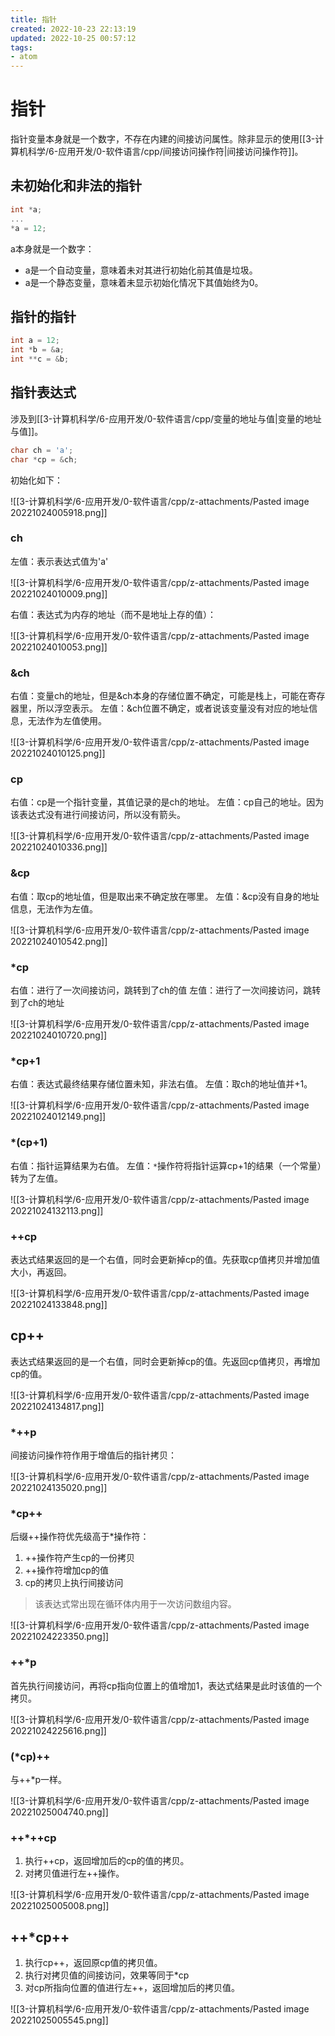 ```yaml
---
title: 指针
created: 2022-10-23 22:13:19
updated: 2022-10-25 00:57:12
tags: 
- atom
---
```


# 指针

指针变量本身就是一个数字，不存在内建的间接访问属性。除非显示的使用[[3-计算机科学/6-应用开发/0-软件语言/cpp/间接访问操作符|间接访问操作符]]。

## 未初始化和非法的指针

```c
int *a;
...
*a = 12;
```

a本身就是一个数字：
- a是一个自动变量，意味着未对其进行初始化前其值是垃圾。
- a是一个静态变量，意味着未显示初始化情况下其值始终为0。

## 指针的指针

```c
int a = 12;
int *b = &a;
int **c = &b;
```

## 指针表达式

涉及到[[3-计算机科学/6-应用开发/0-软件语言/cpp/变量的地址与值|变量的地址与值]]。

```c
char ch = 'a';
char *cp = &ch;
```

初始化如下：

![[3-计算机科学/6-应用开发/0-软件语言/cpp/z-attachments/Pasted image 20221024005918.png]]

### ch

左值：表示表达式值为'a'

![[3-计算机科学/6-应用开发/0-软件语言/cpp/z-attachments/Pasted image 20221024010009.png]]

右值：表达式为内存的地址（而不是地址上存的值）：

![[3-计算机科学/6-应用开发/0-软件语言/cpp/z-attachments/Pasted image 20221024010053.png]]

### &ch

右值：变量ch的地址，但是&ch本身的存储位置不确定，可能是栈上，可能在寄存器里，所以浮空表示。
左值：&ch位置不确定，或者说该变量没有对应的地址信息，无法作为左值使用。

![[3-计算机科学/6-应用开发/0-软件语言/cpp/z-attachments/Pasted image 20221024010125.png]]

### cp

右值：cp是一个指针变量，其值记录的是ch的地址。
左值：cp自己的地址。因为该表达式没有进行间接访问，所以没有箭头。

![[3-计算机科学/6-应用开发/0-软件语言/cpp/z-attachments/Pasted image 20221024010336.png]]

### &cp

右值：取cp的地址值，但是取出来不确定放在哪里。
左值：&cp没有自身的地址信息，无法作为左值。

![[3-计算机科学/6-应用开发/0-软件语言/cpp/z-attachments/Pasted image 20221024010542.png]]

### \*cp

右值：进行了一次间接访问，跳转到了ch的值
左值：进行了一次间接访问，跳转到了ch的地址

![[3-计算机科学/6-应用开发/0-软件语言/cpp/z-attachments/Pasted image 20221024010720.png]]

### \*cp+1

右值：表达式最终结果存储位置未知，非法右值。
左值：取ch的地址值并+1。

![[3-计算机科学/6-应用开发/0-软件语言/cpp/z-attachments/Pasted image 20221024012149.png]]

### \*(cp+1)

右值：指针运算结果为右值。
左值：`*`操作符将指针运算cp+1的结果（一个常量）转为了左值。

![[3-计算机科学/6-应用开发/0-软件语言/cpp/z-attachments/Pasted image 20221024132113.png]]

### ++cp

表达式结果返回的是一个右值，同时会更新掉cp的值。先获取cp值拷贝并增加值大小，再返回。

![[3-计算机科学/6-应用开发/0-软件语言/cpp/z-attachments/Pasted image 20221024133848.png]]

## cp++

表达式结果返回的是一个右值，同时会更新掉cp的值。先返回cp值拷贝，再增加cp的值。

![[3-计算机科学/6-应用开发/0-软件语言/cpp/z-attachments/Pasted image 20221024134817.png]]

### \*++p

间接访问操作符作用于增值后的指针拷贝：

![[3-计算机科学/6-应用开发/0-软件语言/cpp/z-attachments/Pasted image 20221024135020.png]]

### \*cp++

后缀++操作符优先级高于\*操作符：
1. ++操作符产生cp的一份拷贝
2. ++操作符增加cp的值
3. cp的拷贝上执行间接访问

> 该表达式常出现在循环体内用于一次访问数组内容。

![[3-计算机科学/6-应用开发/0-软件语言/cpp/z-attachments/Pasted image 20221024223350.png]]

### ++\*p

首先执行间接访问，再将cp指向位置上的值增加1，表达式结果是此时该值的一个拷贝。

![[3-计算机科学/6-应用开发/0-软件语言/cpp/z-attachments/Pasted image 20221024225616.png]]

### (\*cp)++

与++\*p一样。

![[3-计算机科学/6-应用开发/0-软件语言/cpp/z-attachments/Pasted image 20221025004740.png]]

### ++\*++cp

1. 执行++cp，返回增加后的cp的值的拷贝。
2. 对拷贝值进行左++操作。

![[3-计算机科学/6-应用开发/0-软件语言/cpp/z-attachments/Pasted image 20221025005008.png]]

## ++\*cp++

1. 执行cp++，返回原cp值的拷贝值。
2. 执行对拷贝值的间接访问，效果等同于\*cp
3. 对cp所指向位置的值进行左++，返回增加后的拷贝值。

![[3-计算机科学/6-应用开发/0-软件语言/cpp/z-attachments/Pasted image 20221025005545.png]]

